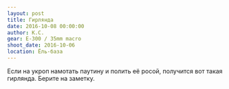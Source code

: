 ```yaml
---
layout: post
title: Гирлянда
date: 2016-10-08 00:00:00
author: К.С.
gear: E-300 / 35mm macro
shoot_date: 2016-10-06
location: Ёль-база
---
```


Если на укроп намотать паутину и полить её росой, получится вот такая гирлянда. Берите на заметку.
